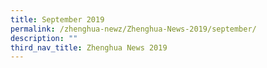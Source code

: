 ```yaml
---
title: September 2019
permalink: /zhenghua-newz/Zhenghua-News-2019/september/
description: ""
third_nav_title: Zhenghua News 2019
---
```

